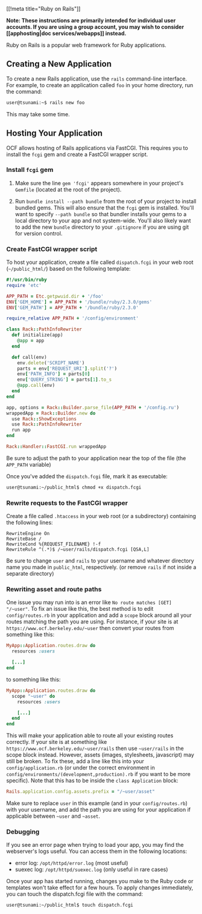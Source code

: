 [[!meta title="Ruby on Rails"]]

**Note: These instructions are primarily intended for individual user accounts.
If you are using a group account, you may wish to consider
[[apphosting|doc services/webapps]] instead.**

Ruby on Rails is a popular web framework for Ruby applications.

## Creating a New Application

To create a new Rails application, use the `rails` command-line interface. For
example, to create an application called `foo` in your home directory, run the
command:

```bash
user@tsunami:~$ rails new foo
```

This may take some time.

## Hosting Your Application

OCF allows hosting of Rails applications via FastCGI. This requires you to
install the `fcgi` gem and create a FastCGI wrapper script.

### Install `fcgi` gem

1. Make sure the line `gem 'fcgi'` appears somewhere in your project's
   `Gemfile` (located at the root of the project).

2. Run `bundle install --path bundle` from the root of your project to install
   bundled gems. This will also ensure that the `fcgi` gem is installed. You'll
   want to specify `--path bundle` so that bundler installs your gems to a
   local directory to your app and not system-wide. You'll also likely want to
   add the new `bundle` directory to your `.gitignore` if you are using git for
   version control.

### Create FastCGI wrapper script

To host your application, create a file called `dispatch.fcgi` in your web root
(`~/public_html/`) based on the following template:

```ruby
#!/usr/bin/ruby
require 'etc'

APP_PATH = Etc.getpwuid.dir + '/foo'
ENV['GEM_HOME'] = APP_PATH + '/bundle/ruby/2.3.0/gems'
ENV['GEM_PATH'] = APP_PATH + '/bundle/ruby/2.3.0'

require_relative APP_PATH + '/config/environment'

class Rack::PathInfoRewriter
  def initialize(app)
    @app = app
  end

  def call(env)
    env.delete('SCRIPT_NAME')
    parts = env['REQUEST_URI'].split('?')
    env['PATH_INFO'] = parts[0]
    env['QUERY_STRING'] = parts[1].to_s
    @app.call(env)
  end
end

app, options = Rack::Builder.parse_file(APP_PATH + '/config.ru')
wrappedApp = Rack::Builder.new do
  use Rack::ShowExceptions
  use Rack::PathInfoRewriter
  run app
end

Rack::Handler::FastCGI.run wrappedApp
```

Be sure to adjust the path to your application near the top of the file
(the `APP_PATH` variable)

Once you've added the `dispatch.fcgi` file, mark it as executable:

```bash
user@tsunami:~/public_html$ chmod +x dispatch.fcgi
```

### Rewrite requests to the FastCGI wrapper

Create a file called `.htaccess` in your web root (or a subdirectory)
containing the following lines:

```htaccess
RewriteEngine On
RewriteBase /
RewriteCond %{REQUEST_FILENAME} !-f
RewriteRule ^(.*)$ /~user/rails/dispatch.fcgi [QSA,L]
```

Be sure to change `user` and `rails` to your username and whatever directory
name you made in `public_html`, respectively. (or remove `rails` if not inside
a separate directory)

### Rewriting asset and route paths

One issue you may run into is an error like `No route matches [GET] "/~user"`.
To fix an issue like this, the best method is to edit `config/routes.rb` in
your application and add a `scope` block around all your routes matching the
path you are using. For instance, if your site is at
`https://www.ocf.berkeley.edu/~user` then convert your routes from something like this:

```ruby
MyApp::Application.routes.draw do
  resources :users

  [...]
end
```

to something like this:

```ruby
MyApp::Application.routes.draw do
  scope "~user" do
    resources :users

    [...]
  end
end
```

This will make your application able to route all your existing routes
correctly. If your site is at something like
`https://www.ocf.berkeley.edu/~user/rails` then use `~user/rails` in the scope
block instead. However, assets (images, stylesheets, javascript) may still be
broken. To fix these, add a line like this into your `config/application.rb`
(or under the correct environment in
`config/environments/(development,production).rb` if you want to be more
specific). Note that this has to be inside the `class Application` block:

```ruby
Rails.application.config.assets.prefix = "/~user/asset"
```

Make sure to replace `user` in this example (and in your `config/routes.rb`)
with your username, and add the path you are using for your application if
applicable between `~user` and `~asset`.

### Debugging

If you see an error page when trying to load your app, you may find the
webserver's logs useful. You can access them in the following locations:

- error log: `/opt/httpd/error.log` (most useful)
- suexec log: `/opt/httpd/suexec.log` (only useful in rare cases)

Once your app has started running, changes you make to the Ruby code or
templates won't take effect for a few hours. To apply changes immediately, you
can touch the dispatch.fcgi file with the command:

```bash
user@tsunami:~/public_html$ touch dispatch.fcgi
```
